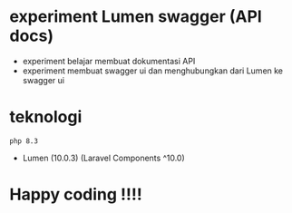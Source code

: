 # experiment Lumen swagger (API docs)
- experiment belajar membuat dokumentasi API
- experiment membuat swagger ui dan menghubungkan dari Lumen ke swagger ui

# teknologi 
`php 8.3`
- Lumen (10.0.3) (Laravel Components ^10.0)

# Happy coding !!!!
